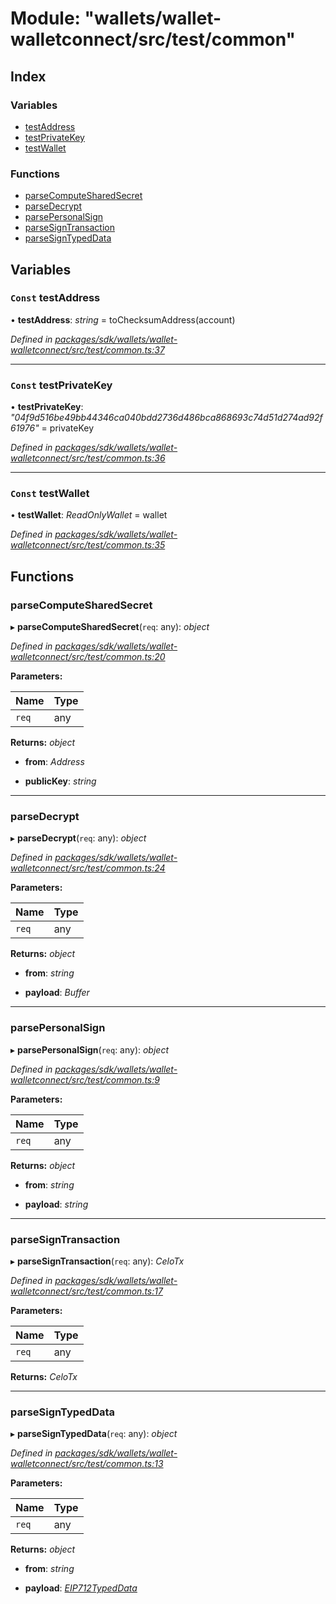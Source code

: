 # Module: "wallets/wallet-walletconnect/src/test/common"

## Index

### Variables

* [testAddress](_wallets_wallet_walletconnect_src_test_common_.md#const-testaddress)
* [testPrivateKey](_wallets_wallet_walletconnect_src_test_common_.md#const-testprivatekey)
* [testWallet](_wallets_wallet_walletconnect_src_test_common_.md#const-testwallet)

### Functions

* [parseComputeSharedSecret](_wallets_wallet_walletconnect_src_test_common_.md#parsecomputesharedsecret)
* [parseDecrypt](_wallets_wallet_walletconnect_src_test_common_.md#parsedecrypt)
* [parsePersonalSign](_wallets_wallet_walletconnect_src_test_common_.md#parsepersonalsign)
* [parseSignTransaction](_wallets_wallet_walletconnect_src_test_common_.md#parsesigntransaction)
* [parseSignTypedData](_wallets_wallet_walletconnect_src_test_common_.md#parsesigntypeddata)

## Variables

### `Const` testAddress

• **testAddress**: *string* = toChecksumAddress(account)

*Defined in [packages/sdk/wallets/wallet-walletconnect/src/test/common.ts:37](https://github.com/celo-org/celo-monorepo/blob/master/packages/sdk/wallets/wallet-walletconnect/src/test/common.ts#L37)*

___

### `Const` testPrivateKey

• **testPrivateKey**: *"04f9d516be49bb44346ca040bdd2736d486bca868693c74d51d274ad92f61976"* = privateKey

*Defined in [packages/sdk/wallets/wallet-walletconnect/src/test/common.ts:36](https://github.com/celo-org/celo-monorepo/blob/master/packages/sdk/wallets/wallet-walletconnect/src/test/common.ts#L36)*

___

### `Const` testWallet

• **testWallet**: *ReadOnlyWallet* = wallet

*Defined in [packages/sdk/wallets/wallet-walletconnect/src/test/common.ts:35](https://github.com/celo-org/celo-monorepo/blob/master/packages/sdk/wallets/wallet-walletconnect/src/test/common.ts#L35)*

## Functions

###  parseComputeSharedSecret

▸ **parseComputeSharedSecret**(`req`: any): *object*

*Defined in [packages/sdk/wallets/wallet-walletconnect/src/test/common.ts:20](https://github.com/celo-org/celo-monorepo/blob/master/packages/sdk/wallets/wallet-walletconnect/src/test/common.ts#L20)*

**Parameters:**

Name | Type |
------ | ------ |
`req` | any |

**Returns:** *object*

* **from**: *Address*

* **publicKey**: *string*

___

###  parseDecrypt

▸ **parseDecrypt**(`req`: any): *object*

*Defined in [packages/sdk/wallets/wallet-walletconnect/src/test/common.ts:24](https://github.com/celo-org/celo-monorepo/blob/master/packages/sdk/wallets/wallet-walletconnect/src/test/common.ts#L24)*

**Parameters:**

Name | Type |
------ | ------ |
`req` | any |

**Returns:** *object*

* **from**: *string*

* **payload**: *Buffer*

___

###  parsePersonalSign

▸ **parsePersonalSign**(`req`: any): *object*

*Defined in [packages/sdk/wallets/wallet-walletconnect/src/test/common.ts:9](https://github.com/celo-org/celo-monorepo/blob/master/packages/sdk/wallets/wallet-walletconnect/src/test/common.ts#L9)*

**Parameters:**

Name | Type |
------ | ------ |
`req` | any |

**Returns:** *object*

* **from**: *string*

* **payload**: *string*

___

###  parseSignTransaction

▸ **parseSignTransaction**(`req`: any): *CeloTx*

*Defined in [packages/sdk/wallets/wallet-walletconnect/src/test/common.ts:17](https://github.com/celo-org/celo-monorepo/blob/master/packages/sdk/wallets/wallet-walletconnect/src/test/common.ts#L17)*

**Parameters:**

Name | Type |
------ | ------ |
`req` | any |

**Returns:** *CeloTx*

___

###  parseSignTypedData

▸ **parseSignTypedData**(`req`: any): *object*

*Defined in [packages/sdk/wallets/wallet-walletconnect/src/test/common.ts:13](https://github.com/celo-org/celo-monorepo/blob/master/packages/sdk/wallets/wallet-walletconnect/src/test/common.ts#L13)*

**Parameters:**

Name | Type |
------ | ------ |
`req` | any |

**Returns:** *object*

* **from**: *string*

* **payload**: *[EIP712TypedData](../interfaces/_utils_src_sign_typed_data_utils_.eip712typeddata.md)*

